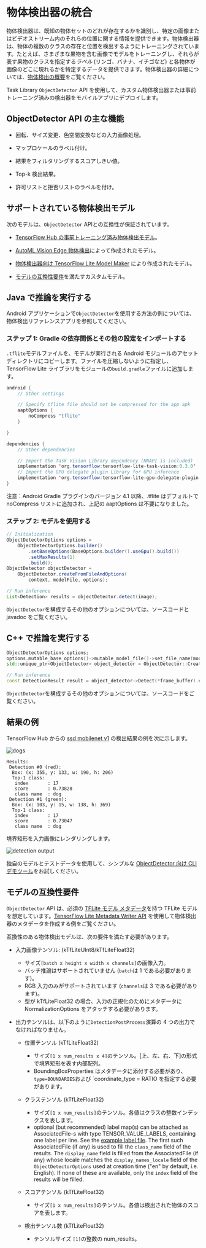 # 物体検出器の統合

物体検出器は、既知の物体セットのどれが存在するかを識別し、特定の画像またはビデオストリーム内のそれらの位置に関する情報を提供できます。物体検出器は、物体の複数のクラスの存在と位置を検出するようにトレーニングされています。たとえば、さまざまな果物を含む画像でモデルをトレーニングし、それらが表す果物のクラスを指定する*ラベル* (リンゴ、バナナ、イチゴなど) と各物体が画像のどこに現れるかを特定するデータを提供できます。物体検出器の詳細については、[物体検出の概要](../../models/object_detection/overview.md)をご覧ください。

Task Library `ObjectDetector` API を使用して、カスタム物体検出器または事前トレーニング済みの検出器をモバイルアプリにデプロイします。

## ObjectDetector API の主な機能

- 回転、サイズ変更、色空間変換などの入力画像処理。

- マップロケールのラベル付け。

- 結果をフィルタリングするスコアしきい値。

- Top-k 検出結果。

- 許可リストと拒否リストのラベルを付け。

## サポートされている物体検出モデル

次のモデルは、`ObjectDetector` APIとの互換性が保証されています。

- [TensorFlow Hub の事前トレーニング済み物体検出モデル](https://tfhub.dev/tensorflow/collections/lite/task-library/object-detector/1)。

- [AutoML Vision Edge 物体検出](https://cloud.google.com/vision/automl/object-detection/docs)によって作成されたモデル。

- [物体検出器向け TensorFlow Lite Model Maker](https://www.tensorflow.org/lite/guide/model_maker) により作成されたモデル。

- [モデルの互換性要件](#model-compatibility-requirements)を満たすカスタムモデル。

## Java で推論を実行する

Android アプリケーションで<code>ObjectDetector</code>を使用する方法の例については、<a>物体検出リファレンスアプリ</a>を参照してください。

### ステップ 1: Gradle の依存関係とその他の設定をインポートする

`.tflite`モデルファイルを、モデルが実行される Android モジュールのアセットディレクトリにコピーします。ファイルを圧縮しないように指定し、TensorFlow Lite ライブラリをモジュールの`build.gradle`ファイルに追加します。

```java
android {
    // Other settings

    // Specify tflite file should not be compressed for the app apk
    aaptOptions {
        noCompress "tflite"
    }

}

dependencies {
    // Other dependencies

    // Import the Task Vision Library dependency (NNAPI is included)
    implementation 'org.tensorflow:tensorflow-lite-task-vision:0.3.0'
    // Import the GPU delegate plugin Library for GPU inference
    implementation 'org.tensorflow:tensorflow-lite-gpu-delegate-plugin:0.3.0'
}
```

注意：Android Gradle プラグインのバージョン 4.1 以降、.tflite はデフォルトで noCompress リストに追加され、上記の aaptOptions は不要になりました。

### ステップ 2: モデルを使用する

```java
// Initialization
ObjectDetectorOptions options =
    ObjectDetectorOptions.builder()
        .setBaseOptions(BaseOptions.builder().useGpu().build())
        .setMaxResults(1)
        .build();
ObjectDetector objectDetector =
    ObjectDetector.createFromFileAndOptions(
        context, modelFile, options);

// Run inference
List<Detection> results = objectDetector.detect(image);
```

<code>ObjectDetector</code>を構成するその他のオプションについては、<a>ソースコードと javadoc</a> をご覧ください。

## C++ で推論を実行する

```c++
ObjectDetectorOptions options;
options.mutable_base_options()->mutable_model_file()->set_file_name(model_file);
std::unique_ptr<ObjectDetector> object_detector = ObjectDetector::CreateFromOptions(options).value();

// Run inference
const DetectionResult result = object_detector->Detect(*frame_buffer).value();
```

<code>ObjectDetector</code>を構成するその他のオプションについては、<a>ソースコード</a>をご覧ください。

## 結果の例

TensorFlow Hub からの [ssd mobilenet v1](https://tfhub.dev/tensorflow/lite-model/ssd_mobilenet_v1/1/metadata/1) の検出結果の例を次に示します。

 <img src="https://github.com/tensorflow/docs-l10n/blob/master/site/ja/lite/inference_with_metadata/task_library/images/dogs.jpg?raw=true" alt="dogs" class="">

```
Results:
 Detection #0 (red):
  Box: (x: 355, y: 133, w: 190, h: 206)
  Top-1 class:
   index       : 17
   score       : 0.73828
   class name  : dog
 Detection #1 (green):
  Box: (x: 103, y: 15, w: 138, h: 369)
  Top-1 class:
   index       : 17
   score       : 0.73047
   class name  : dog
```

境界矩形を入力画像にレンダリングします。

 <img src="https://github.com/tensorflow/docs-l10n/blob/master/site/ja/lite/inference_with_metadata/task_library/images/detection-output.png?raw=true" alt="detection output" class="">

独自のモデルとテストデータを使用して、シンプルな [ObjectDetector 向け CLI デモツール](https://github.com/tensorflow/tflite-support/tree/master/tensorflow_lite_support/examples/task/vision/desktop#object-detector)をお試しください。

## モデルの互換性要件

`ObjectDetector` API は、必須の [TFLite モデル メタデータ](../../convert/metadata.md)を持つ TFLite モデルを想定しています。[TensorFlow Lite Metadata Writer API](../../convert/metadata_writer_tutorial.ipynb#object_detectors) を使用して物体検出器のメタデータを作成する例をご覧ください。

互換性のある物体検出モデルは、次の要件を満たす必要があります。

- 入力画像テンソル: (kTfLiteUInt8/kTfLiteFloat32)

    - サイズ`[batch x height x width x channels]`の画像入力。
    - バッチ推論はサポートされていません (`batch`は 1 である必要があります)。
    - RGB 入力のみがサポートされています (`channels`は 3 である必要があります)。
    - 型が kTfLiteFloat32 の場合、入力の正規化のためにメタデータに NormalizationOptions をアタッチする必要があります。

- 出力テンソルは、以下のように`DetectionPostProcess`演算の 4 つの出力でなければなりません。

    - 位置テンソル (kTfLiteFloat32)

        - サイズ`[1 x num_results x 4]`のテンソル。[上、左、右、下]の形式で境界矩形を表す内部配列。
        - BoundingBoxProperties はメタデータに添付する必要があり、`type=BOUNDARIES`および `coordinate_type = RATIO を指定する必要があります。

    - クラステンソル (kTfLiteFloat32)

        - サイズ`[1 x num_results]`のテンソル。各値はクラスの整数インデックスを表します。
        - optional (but recommended) label map(s) can be attached as AssociatedFile-s with type TENSOR_VALUE_LABELS, containing one label per line. See the [example label file](https://github.com/tensorflow/tflite-support/blob/master/tensorflow_lite_support/metadata/python/tests/testdata/object_detector/labelmap.txt). The first such AssociatedFile (if any) is used to fill the `class_name` field of the results. The `display_name` field is filled from the AssociatedFile (if any) whose locale matches the `display_names_locale` field of the `ObjectDetectorOptions` used at creation time ("en" by default, i.e. English). If none of these are available, only the `index` field of the results will be filled.

    - スコアテンソル (kTfLiteFloat32)

        - サイズ`[1 x num_results]`のテンソル。各値は検出された物体のスコアを表します。

    - 検出テンソル数 (kTfLiteFloat32)

        - テンソルサイズ `[1]`の整数の num_results。
